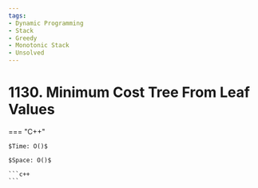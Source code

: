 ```yaml
---
tags:
- Dynamic Programming
- Stack
- Greedy
- Monotonic Stack
- Unsolved
---
```



# 1130. Minimum Cost Tree From Leaf Values

=== "C++"

    $Time: O()$

    $Space: O()$

    ```c++
    ```